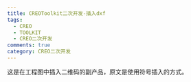 ```yaml
---
title: CREOToolkit二次开发-插入dxf
tags:
  - CREO
  - TOOLKIT
  - CREO二次开发
comments: true
category: CREO二次开发
---
```


这是在工程图中插入二维码的副产品，原文是使用符号插入的方式。


